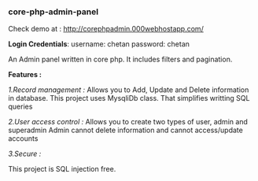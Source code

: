 ### core-php-admin-panel
Check demo at : http://corephpadmin.000webhostapp.com/

**Login Credentials**:
username: chetan password: chetan


An Admin panel written in core php. It includes filters and pagination.

**Features :**

*1.Record management :*
		Allows you to Add, Update and Delete information in database. 
		This project uses MysqliDb class. That simplifies writting SQL queries
		
*2.User access control :*
		Allows you to create two types of user, admin and superadmin
		Admin cannot delete information and cannot access/update accounts

*3.Secure :*

This project is SQL injection free.